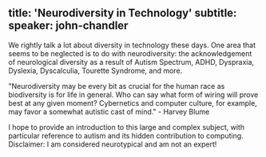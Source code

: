 title: 'Neurodiversity in Technology'
subtitle:
speaker: john-chandler
---
We rightly talk a lot about diversity in technology these days. One area that seems to be neglected is to do with neurodiversity: the acknowledgement of neurological diversity as a result of Autism Spectrum, ADHD, Dyspraxia, Dyslexia, Dyscalculia, Tourette Syndrome, and more.

"Neurodiversity may be every bit as crucial for the human race as biodiversity is for life in general. Who can say what form of wiring will prove best at any given moment? Cybernetics and computer culture, for example, may favor a somewhat autistic cast of mind." - Harvey Blume

I hope to provide an introduction to this large and complex subject, with particular reference to autism and its hidden contribution to computing. Disclaimer: I am considered neurotypical and am not an expert!